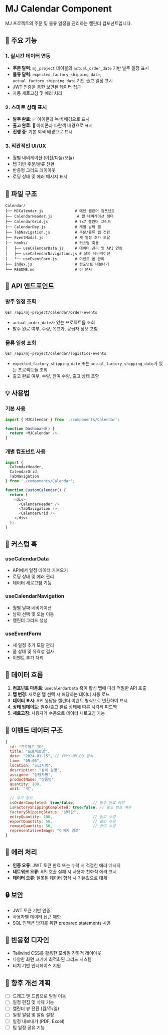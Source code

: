 # MJ Calendar Component

MJ 프로젝트의 주문 및 물류 일정을 관리하는 캘린더 컴포넌트입니다.

## 🚀 주요 기능

### 1. **실시간 데이터 연동**
- **주문 달력**: `mj_project` 테이블의 `actual_order_date` 기반 발주 일정 표시
- **물류 달력**: `expected_factory_shipping_date`, `actual_factory_shipping_date` 기반 출고 일정 표시
- JWT 인증을 통한 보안된 데이터 접근
- 자동 새로고침 및 에러 처리

### 2. **스마트 상태 표시**
- **발주 완료**: ✅ 아이콘과 녹색 배경으로 표시
- **출고 완료**: 🚚 아이콘과 파란색 배경으로 표시
- **진행 중**: 기본 회색 배경으로 표시

### 3. **직관적인 UI/UX**
- 월별 네비게이션 (이전/다음/오늘)
- 탭 기반 주문/물류 전환
- 반응형 그리드 레이아웃
- 로딩 상태 및 에러 메시지 표시

## 📁 파일 구조

```
Calendar/
├── MJCalendar.js              # 메인 캘린더 컴포넌트
├── CalendarHeader.js           # 월 네비게이션 헤더
├── CalendarGrid.js            # 7x7 캘린더 그리드
├── CalendarDay.js             # 개별 날짜 셀
├── TabNavigation.js           # 주문/물류 탭 전환
├── EventModal.js              # 새 일정 추가 모달
├── hooks/                     # 커스텀 훅들
│   ├── useCalendarData.js     # 데이터 관리 및 API 연동
│   ├── useCalendarNavigation.js # 날짜 네비게이션
│   └── useEventForm.js        # 이벤트 폼 관리
├── index.js                   # 컴포넌트 내보내기
└── README.md                  # 이 문서
```

## 🔧 API 엔드포인트

### 발주 일정 조회
```
GET /api/mj-project/calendar/order-events
```
- `actual_order_date`가 있는 프로젝트들 조회
- 발주 완료 여부, 수량, 목표가, 공급자 정보 포함

### 물류 일정 조회
```
GET /api/mj-project/calendar/logistics-events
```
- `expected_factory_shipping_date` 또는 `actual_factory_shipping_date`가 있는 프로젝트들 조회
- 출고 완료 여부, 수량, 잔여 수량, 출고 상태 포함

## 💡 사용법

### 기본 사용
```javascript
import { MJCalendar } from './components/Calendar';

function Dashboard() {
  return <MJCalendar />;
}
```

### 개별 컴포넌트 사용
```javascript
import { 
  CalendarHeader, 
  CalendarGrid, 
  TabNavigation 
} from './components/Calendar';

function CustomCalendar() {
  return (
    <div>
      <CalendarHeader />
      <TabNavigation />
      <CalendarGrid />
    </div>
  );
}
```

## 🎨 커스텀 훅

### useCalendarData
- API에서 일정 데이터 가져오기
- 로딩 상태 및 에러 관리
- 데이터 새로고침 기능

### useCalendarNavigation
- 월별 날짜 네비게이션
- 날짜 선택 및 오늘 이동
- 캘린더 그리드 생성

### useEventForm
- 새 일정 추가 모달 관리
- 폼 상태 및 유효성 검사
- 이벤트 추가 처리

## 🔄 데이터 흐름

1. **컴포넌트 마운트**: `useCalendarData` 훅이 활성 탭에 따라 적절한 API 호출
2. **탭 변경**: 새로운 탭 선택 시 해당하는 데이터 자동 로드
3. **데이터 표시**: API 응답을 캘린더 이벤트 형식으로 변환하여 표시
4. **상태 업데이트**: 발주/출고 완료 상태에 따른 시각적 피드백
5. **새로고침**: 사용자가 수동으로 데이터 새로고침 가능

## 🎯 이벤트 데이터 구조

```javascript
{
  id: "프로젝트 ID",
  title: "프로젝트명",
  date: "2024-01-15", // YYYY-MM-DD 형식
  time: "09:00",
  location: "공급자명",
  description: "상세 설명",
  assignee: "담당자명",
  productName: "상품명",
  quantity: 100,
  unit: "개",
  
  // 추가 정보
  isOrderCompleted: true/false,        // 발주 완료 여부
  isFactoryShippingCompleted: true/false, // 출고 완료 여부
  factoryShippingStatus: "상태값",
  entryQuantity: 100,                  // 입고 수량
  exportQuantity: 50,                  // 출고 수량
  remainQuantity: 50,                  // 잔여 수량
  representativeImage: "이미지 경로"
}
```

## 🚨 에러 처리

- **인증 오류**: JWT 토큰 만료 또는 누락 시 적절한 에러 메시지
- **네트워크 오류**: API 호출 실패 시 사용자 친화적 에러 표시
- **데이터 오류**: 잘못된 데이터 형식 시 기본값으로 대체

## 🔒 보안

- JWT 토큰 기반 인증
- 사용자별 데이터 접근 제한
- SQL 인젝션 방지를 위한 prepared statements 사용

## 📱 반응형 디자인

- Tailwind CSS를 활용한 모바일 친화적 레이아웃
- 다양한 화면 크기에 최적화된 그리드 시스템
- 터치 기반 인터페이스 지원

## 🚀 향후 개선 계획

- [ ] 드래그 앤 드롭으로 일정 이동
- [ ] 일정 편집 및 삭제 기능
- [ ] 캘린더 뷰 전환 (월/주/일)
- [ ] 일정 알림 및 알림 설정
- [ ] 일정 내보내기 (PDF, Excel)
- [ ] 팀 일정 공유 기능 
